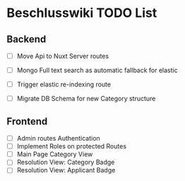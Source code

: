 # Beschlusswiki TODO List

## Backend

- [ ]  Move Api to Nuxt Server routes
- [ ]  Mongo Full text search as automatic fallback for elastic
- [ ]  Trigger elastic re-indexing route
- [ ]  Migrate DB Schema for new Category structure


## Frontend
- [ ]  Admin routes Authentication
- [ ]  Implement Roles on protected Routes
- [ ]  Main Page Category View
- [ ]  Resolution View: Category Badge
- [ ]  Resolution View: Applicant Badge